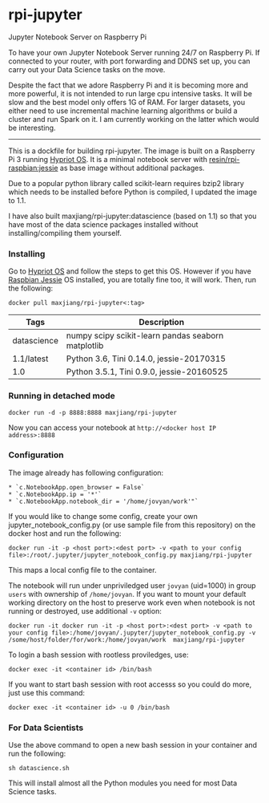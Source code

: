# rpi-jupyter
Jupyter Notebook Server on Raspberry Pi

To have your own Jupyter Notebook Server running 24/7 on Raspberry Pi. If connected to your router, with port forwarding and DDNS set up, you can carry out your Data Science tasks on the move.

Despite the fact that we adore Raspberry Pi and it is becoming more and more powerful, it is not intended to run large cpu intensive tasks. It will be slow and the best model only offers 1G of RAM. For larger datasets, you either need to use incremental machine learning algorithms or build a cluster and run Spark on it. I am currently working on the latter which would be interesting.

----------
This is a dockfile for building rpi-jupyter. The image is built on a Raspberry Pi 3 running [Hypriot OS](http://blog.hypriot.com/). It is a minimal notebook server with [resin/rpi-raspbian:jessie](https://hub.docker.com/r/resin/rpi-raspbian/) as base image without additional packages.  

Due to a popular python library called scikit-learn requires bzip2 library which needs to be installed before Python is compiled, I updated the image to 1.1.

I have also built maxjiang/rpi-jupyter:datascience (based on 1.1) so that you have most of the data science packages installed without installing/compiling them yourself.

### Installing
Go to [Hypriot OS](https://blog.hypriot.com/downloads) and follow the steps to get this OS. However if you have [Raspbian Jessie](https://www.raspberrypi.org/downloads/raspbian/) OS installed, you are totally fine too, it will work. 
Then, run the following:

    docker pull maxjiang/rpi-jupyter<:tag>

Tags | Description
--- | ---
datascience | numpy scipy scikit-learn pandas seaborn matplotlib
1.1/latest | Python 3.6, Tini 0.14.0, jessie-20170315
1.0 | Python 3.5.1, Tini 0.9.0, jessie-20160525


### Running in detached mode

    docker run -d -p 8888:8888 maxjiang/rpi-jupyter 

Now you can access your notebook at `http://<docker host IP address>:8888`

### Configuration
The image already has following configuration:

    * `c.NotebookApp.open_browser = False`
    * `c.NotebookApp.ip = '*'`
    * `c.NotebookApp.notebook_dir = '/home/jovyan/work'"`

If you would like to change some config, create your own jupyter_notebook_config.py (or use sample file from this repository) on the docker host and run the following:

    docker run -it -p <host port>:<dest port> -v <path to your config file>:/root/.jupyter/jupyter_notebook_config.py maxjiang/rpi-jupyter

This maps a local config file to the container.

The notebook will run under unpriviledged user `jovyan` (uid=1000) in group `users` with ownership of `/home/jovyan`. If you want to mount your default working directory on the host to preserve work even when notebook is not running or destroyed, use additional `-v` option:

    docker run -it docker run -it -p <host port>:<dest port> -v <path to your config file>:/home/jovyan/.jupyter/jupyter_notebook_config.py -v /some/host/folder/for/work:/home/jovyan/work  maxjiang/rpi-jupyter

To login a bash session with rootless proviledges, use:

    docker exec -it <container id> /bin/bash

If you want to start bash session with root accesss so you could do more, just use this command:

    docker exec -it <container id> -u 0 /bin/bash

### For Data Scientists
Use the above command to open a new bash session in your container and run the following:

    sh datascience.sh
    
This will install almost all the Python modules you need for most Data Science tasks.
